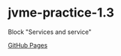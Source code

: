 # jvme-practice-1.3
Block "Services and service"

[GitHub Pages](https://okjel.github.io/jvme-practice-1.3.github.io/)